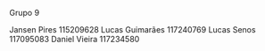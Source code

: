 Grupo 9

Jansen Pires 	115209628
Lucas Guimarães 117240769 
Lucas Senos	117095083
Daniel Vieira 	117234580

	
